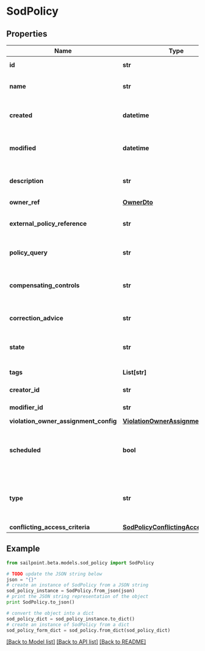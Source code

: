 # SodPolicy


## Properties
Name | Type | Description | Notes
------------ | ------------- | ------------- | -------------
**id** | **str** | Policy ID. | [optional] [readonly] 
**name** | **str** | Policy business name. | [optional] 
**created** | **datetime** | The time when this SOD policy is created. | [optional] [readonly] 
**modified** | **datetime** | The time when this SOD policy is modified. | [optional] [readonly] 
**description** | **str** | Optional description of the SOD policy. | [optional] 
**owner_ref** | [**OwnerDto**](OwnerDto.md) |  | [optional] 
**external_policy_reference** | **str** | Optional external policy reference. | [optional] 
**policy_query** | **str** | Search query of the SOD policy. | [optional] 
**compensating_controls** | **str** | Optional compensating controls (Mitigating Controls). | [optional] 
**correction_advice** | **str** | Optional correction advice. | [optional] 
**state** | **str** | Whether the policy is enforced or not. | [optional] 
**tags** | **List[str]** | Tags for the policy object. | [optional] 
**creator_id** | **str** | Policy&#39;s creator ID. | [optional] [readonly] 
**modifier_id** | **str** | Policy&#39;s modifier ID. | [optional] [readonly] 
**violation_owner_assignment_config** | [**ViolationOwnerAssignmentConfig**](ViolationOwnerAssignmentConfig.md) |  | [optional] 
**scheduled** | **bool** | Defines whether a policy has been scheduled or not. | [optional] [default to False]
**type** | **str** | Whether a policy is query based or conflicting access based. | [optional] [default to 'GENERAL']
**conflicting_access_criteria** | [**SodPolicyConflictingAccessCriteria**](SodPolicyConflictingAccessCriteria.md) |  | [optional] 

## Example

```python
from sailpoint.beta.models.sod_policy import SodPolicy

# TODO update the JSON string below
json = "{}"
# create an instance of SodPolicy from a JSON string
sod_policy_instance = SodPolicy.from_json(json)
# print the JSON string representation of the object
print SodPolicy.to_json()

# convert the object into a dict
sod_policy_dict = sod_policy_instance.to_dict()
# create an instance of SodPolicy from a dict
sod_policy_form_dict = sod_policy.from_dict(sod_policy_dict)
```
[[Back to Model list]](../README.md#documentation-for-models) [[Back to API list]](../README.md#documentation-for-api-endpoints) [[Back to README]](../README.md)


